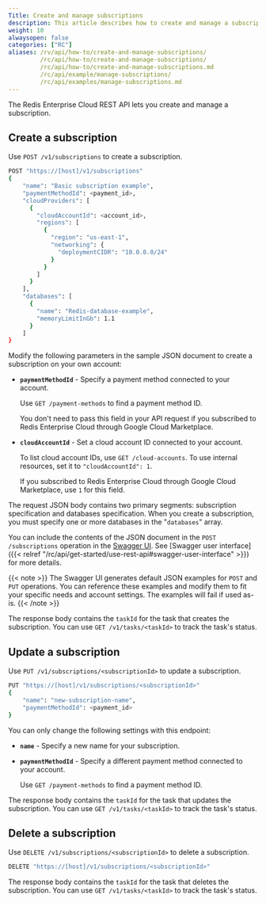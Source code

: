 ```yaml
---
Title: Create and manage subscriptions
description: This article describes how to create and manage a subscription using `cURL` commands.
weight: 10
alwaysopen: false
categories: ["RC"]
aliases: /rv/api/how-to/create-and-manage-subscriptions/
         /rc/api/how-to/create-and-manage-subscriptions/
         /rc/api/how-to/create-and-manage-subscriptions.md         
         /rc/api/example/manage-subscriptions/
         /rc/api/examples/manage-subscriptions.md
---
```


The Redis Enterprise Cloud REST API lets you create and manage a subscription.

## Create a subscription

Use `POST /v1/subscriptions` to create a subscription.

```sh
POST "https://[host]/v1/subscriptions"
{
    "name": "Basic subscription example",
    "paymentMethodId": <payment_id>,
    "cloudProviders": [
      {
        "cloudAccountId": <account_id>,
        "regions": [
          {
            "region": "us-east-1",
            "networking": {
              "deploymentCIDR": "10.0.0.0/24"
            }
          }
        ]
      }
    ],
    "databases": [
      {
        "name": "Redis-database-example",
        "memoryLimitInGb": 1.1
      }
    ]
}
```

Modify the following parameters in the sample JSON document to create a subscription on your own account:

- **`paymentMethodId`** - Specify a payment method connected to your account.

    Use `GET /payment-methods` to find a payment method ID.

    You don't need to pass this field in your API request if you subscribed to Redis Enterprise Cloud through Google Cloud Marketplace.

- **`cloudAccountId`** - Set a cloud account ID connected to your account.

    To list cloud account IDs, use `GET /cloud-accounts`. To use internal resources, set it to `"cloudAccountId": 1`.

    If you subscribed to Redis Enterprise Cloud through Google Cloud Marketplace, use `1` for this field.

The request JSON body contains two primary segments: subscription specification and databases specification. When you create a subscription, you must specify one or more databases in the "`databases`" array.

You can include the contents of the JSON document in the `POST /subscriptions` operation in the [Swagger UI](https://api.redislabs.com/v1/swagger-ui.html). See [Swagger user interface]({{< relref  "/rc/api/get-started/use-rest-api#swagger-user-interface" >}}) for more details.

{{< note >}}
The Swagger UI generates default JSON examples for `POST` and `PUT` operations. You can reference these examples and modify them to fit your specific needs and account settings. The examples will fail if used as-is.
{{< /note >}}

The response body contains the `taskId` for the task that creates the subscription. You can use `GET /v1/tasks/<taskId>` to track the task's status.

## Update a subscription

Use `PUT /v1/subscriptions/<subscriptionId>` to update a subscription.

```sh
PUT "https://[host]/v1/subscriptions/<subscriptionId>"
{
    "name": "new-subscription-name",
    "paymentMethodId": <payment_id>
}
```

You can only change the following settings with this endpoint:
- **`name`** - Specify a new name for your subscription.

- **`paymentMethodId`** - Specify a different payment method connected to your account.

    Use `GET /payment-methods` to find a payment method ID.

The response body contains the `taskId` for the task that updates the subscription. You can use `GET /v1/tasks/<taskId>` to track the task's status.

## Delete a subscription

Use `DELETE /v1/subscriptions/<subscriptionId>` to delete a subscription.

```sh
DELETE "https://[host]/v1/subscriptions/<subscriptionId>"
```
The response body contains the `taskId` for the task that deletes the subscription. You can use `GET /v1/tasks/<taskId>` to track the task's status.
